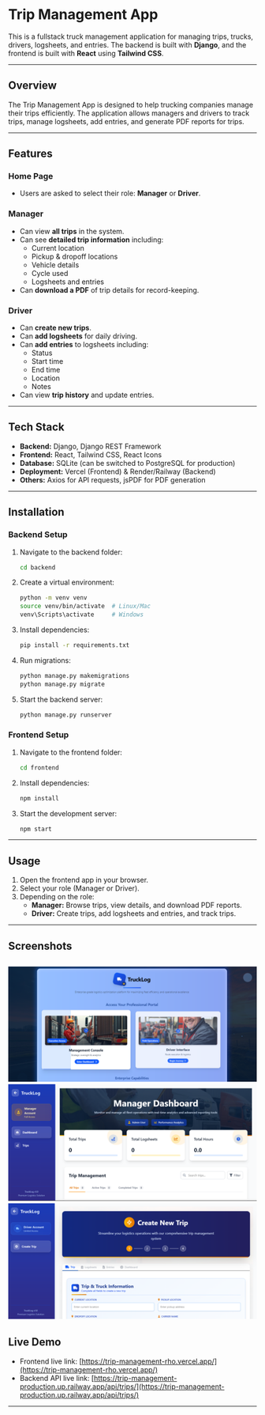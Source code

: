 # Trip Management App

This is a fullstack truck management application for managing trips, trucks, drivers, logsheets, and entries. The backend is built with **Django**, and the frontend is built with **React** using **Tailwind CSS**.

---

## Overview

The Trip Management App is designed to help trucking companies manage their trips efficiently. The application allows managers and drivers to track trips, manage logsheets, add entries, and generate PDF reports for trips.

---

## Features

### Home Page
- Users are asked to select their role: **Manager** or **Driver**.

### Manager
- Can view **all trips** in the system.
- Can see **detailed trip information** including:
  - Current location
  - Pickup & dropoff locations
  - Vehicle details
  - Cycle used
  - Logsheets and entries
- Can **download a PDF** of trip details for record-keeping.

### Driver
- Can **create new trips**.
- Can **add logsheets** for daily driving.
- Can **add entries** to logsheets including:
  - Status
  - Start time
  - End time
  - Location
  - Notes
- Can view **trip history** and update entries.

---

## Tech Stack

- **Backend:** Django, Django REST Framework
- **Frontend:** React, Tailwind CSS, React Icons
- **Database:** SQLite (can be switched to PostgreSQL for production)
- **Deployment:** Vercel (Frontend) & Render/Railway (Backend)
- **Others:** Axios for API requests, jsPDF for PDF generation

---

## Installation

### Backend Setup

1. Navigate to the backend folder:
    ```bash
    cd backend
    ```
2. Create a virtual environment:
    ```bash
    python -m venv venv
    source venv/bin/activate  # Linux/Mac
    venv\Scripts\activate     # Windows
    ```
3. Install dependencies:
    ```bash
    pip install -r requirements.txt
    ```
4. Run migrations:
    ```bash
    python manage.py makemigrations
    python manage.py migrate
    ```
5. Start the backend server:
    ```bash
    python manage.py runserver
    ```

### Frontend Setup

1. Navigate to the frontend folder:
    ```bash
    cd frontend
    ```
2. Install dependencies:
    ```bash
    npm install
    ```
3. Start the development server:
    ```bash
    npm start
    ```

---

## Usage

1. Open the frontend app in your browser.
2. Select your role (Manager or Driver).
3. Depending on the role:
   - **Manager:** Browse trips, view details, and download PDF reports.
   - **Driver:** Create trips, add logsheets and entries, and track trips.

---

## Screenshots

![alt text](image.png)
![alt text](image-1.png)
![alt text](image-2.png)
---

## Live Demo

- Frontend live link: [https://trip-management-rho.vercel.app/](https://trip-management-rho.vercel.app/)
- Backend API live link: [https://trip-management-production.up.railway.app/api/trips/](https://trip-management-production.up.railway.app/api/trips/)

---
